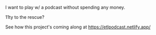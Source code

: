 I want to play w/ a podcast without spending any money.

11ty to the rescue?

See how this project's coming along at https://etlpodcast.netlify.app/ 